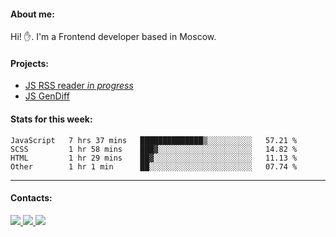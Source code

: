 #### About me:
Hi! ✋.
I'm a Frontend developer based in Moscow.

#### Projects:
- [JS RSS reader *in progress*](https://github.com/GKoil/frontend-project-lvl3)
- [JS GenDiff](https://github.com/GKoil/GenDiff)

#### Stats for this week:
<!--START_SECTION:waka-->

```text
JavaScript   7 hrs 37 mins   ██████████████▒░░░░░░░░░░   57.21 %
SCSS         1 hr 58 mins    ███▓░░░░░░░░░░░░░░░░░░░░░   14.82 %
HTML         1 hr 29 mins    ██▓░░░░░░░░░░░░░░░░░░░░░░   11.13 %
Other        1 hr 1 min      ██░░░░░░░░░░░░░░░░░░░░░░░   07.74 %
```

<!--END_SECTION:waka-->
---
#### Contacts:

<a target='_blank' title='LinkedIn' href="https://www.linkedin.com/in/gkoil/">
  <img src="https://img.shields.io/badge/LinkedIn-0077B5?style=for-the-badge&logo=linkedin&logoColor=white" />
</a>
<a target='_blank' title='Telegram' href="https://t.me/gkoil">
  <img src="https://img.shields.io/badge/Telegram-2CA5E0?style=for-the-badge&logo=telegram&logoColor=white" />
</a>
<a target='_blank' title='Gmail' href="mailto: gk.grigorev@gmail.com">
  <img src="https://img.shields.io/badge/Gmail-D14836?style=for-the-badge&logo=gmail&logoColor=white" />
</a>

